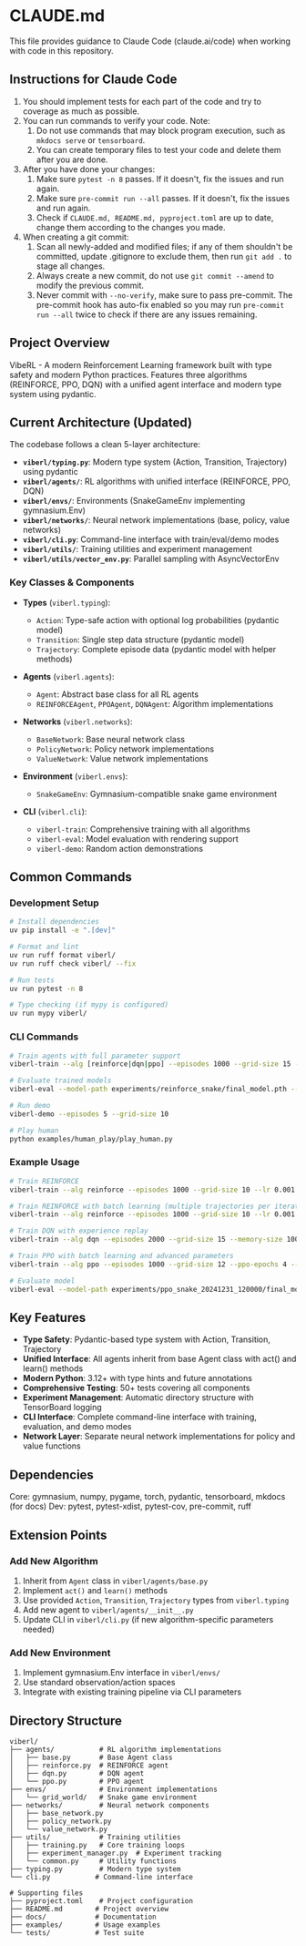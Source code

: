 # CLAUDE.md

This file provides guidance to Claude Code (claude.ai/code) when working with code in this repository.

## Instructions for Claude Code

1. You should implement tests for each part of the code and try to coverage as much as possible.
2. You can run commands to verify your code. Note:
   1. Do not use commands that may block program execution, such as `mkdocs serve` or `tensorboard`.
   2. You can create temporary files to test your code and delete them after you are done.
3. After you have done your changes:
   1.  Make sure `pytest -n 8` passes. If it doesn't, fix the issues and run again.
   2.  Make sure `pre-commit run --all` passes. If it doesn't, fix the issues and run again.
   3.  Check if `CLAUDE.md, README.md, pyproject.toml` are up to date, change them according to the changes you made.
4. When creating a git commit:
   1. Scan all newly-added and modified files; if any of them shouldn't be committed, update .gitignore to exclude them, then run `git add .` to stage all changes.
   2. Always create a new commit, do not use `git commit --amend` to modify the previous commit.
   3. Never commit with `--no-verify`, make sure to pass pre-commit. The pre-commit hook has auto-fix enabled so you may run `pre-commit run --all` twice to check if there are any issues remaining.

## Project Overview

VibeRL - A modern Reinforcement Learning framework built with type safety and modern Python practices. Features three algorithms (REINFORCE, PPO, DQN) with a unified agent interface and modern type system using pydantic.

## Current Architecture (Updated)

The codebase follows a clean 5-layer architecture:

- **`viberl/typing.py`**: Modern type system (Action, Transition, Trajectory) using pydantic
- **`viberl/agents/`**: RL algorithms with unified interface (REINFORCE, PPO, DQN)
- **`viberl/envs/`**: Environments (SnakeGameEnv implementing gymnasium.Env)
- **`viberl/networks/`**: Neural network implementations (base, policy, value networks)
- **`viberl/cli.py`**: Command-line interface with train/eval/demo modes
- **`viberl/utils/`**: Training utilities and experiment management
- **`viberl/utils/vector_env.py`**: Parallel sampling with AsyncVectorEnv

### Key Classes & Components

- **Types** (`viberl.typing`):
  - `Action`: Type-safe action with optional log probabilities (pydantic model)
  - `Transition`: Single step data structure (pydantic model)
  - `Trajectory`: Complete episode data (pydantic model with helper methods)

- **Agents** (`viberl.agents`):
  - `Agent`: Abstract base class for all RL agents
  - `REINFORCEAgent`, `PPOAgent`, `DQNAgent`: Algorithm implementations

- **Networks** (`viberl.networks`):
  - `BaseNetwork`: Base neural network class
  - `PolicyNetwork`: Policy network implementations
  - `ValueNetwork`: Value network implementations

- **Environment** (`viberl.envs`):
  - `SnakeGameEnv`: Gymnasium-compatible snake game environment

- **CLI** (`viberl.cli`):
  - `viberl-train`: Comprehensive training with all algorithms
  - `viberl-eval`: Model evaluation with rendering support
  - `viberl-demo`: Random action demonstrations

## Common Commands

### Development Setup
```bash
# Install dependencies
uv pip install -e ".[dev]"

# Format and lint
uv run ruff format viberl/
uv run ruff check viberl/ --fix

# Run tests
uv run pytest -n 8

# Type checking (if mypy is configured)
uv run mypy viberl/
```

### CLI Commands
```bash
# Train agents with full parameter support
viberl-train --alg [reinforce|dqn|ppo] --episodes 1000 --grid-size 15 --lr 0.001

# Evaluate trained models
viberl-eval --model-path experiments/reinforce_snake/final_model.pth --episodes 10 --render

# Run demo
viberl-demo --episodes 5 --grid-size 10

# Play human
python examples/human_play/play_human.py
```

### Example Usage
```bash
# Train REINFORCE
viberl-train --alg reinforce --episodes 1000 --grid-size 10 --lr 0.001

# Train REINFORCE with batch learning (multiple trajectories per iteration)
viberl-train --alg reinforce --episodes 1000 --grid-size 10 --lr 0.001 --trajectory-batch 4

# Train DQN with experience replay
viberl-train --alg dqn --episodes 2000 --grid-size 15 --memory-size 10000 --batch-size 64

# Train PPO with batch learning and advanced parameters
viberl-train --alg ppo --episodes 1000 --grid-size 12 --ppo-epochs 4 --clip-epsilon 0.2 --trajectory-batch 8

# Evaluate model
viberl-eval --model-path experiments/ppo_snake_20241231_120000/final_model.pth --episodes 10 --render
```

## Key Features

- **Type Safety**: Pydantic-based type system with Action, Transition, Trajectory
- **Unified Interface**: All agents inherit from base Agent class with act() and learn() methods
- **Modern Python**: 3.12+ with type hints and future annotations
- **Comprehensive Testing**: 50+ tests covering all components
- **Experiment Management**: Automatic directory structure with TensorBoard logging
- **CLI Interface**: Complete command-line interface with training, evaluation, and demo modes
- **Network Layer**: Separate neural network implementations for policy and value functions

## Dependencies

Core: gymnasium, numpy, pygame, torch, pydantic, tensorboard, mkdocs (for docs)
Dev: pytest, pytest-xdist, pytest-cov, pre-commit, ruff

## Extension Points

### Add New Algorithm
1. Inherit from `Agent` class in `viberl/agents/base.py`
2. Implement `act()` and `learn()` methods
3. Use provided `Action`, `Transition`, `Trajectory` types from `viberl.typing`
4. Add new agent to `viberl/agents/__init__.py`
5. Update CLI in `viberl/cli.py` (if new algorithm-specific parameters needed)

### Add New Environment
1. Implement gymnasium.Env interface in `viberl/envs/`
2. Use standard observation/action spaces
3. Integrate with existing training pipeline via CLI parameters

## Directory Structure
```
viberl/
├── agents/           # RL algorithm implementations
│   ├── base.py       # Base Agent class
│   ├── reinforce.py  # REINFORCE agent
│   ├── dqn.py        # DQN agent
│   └── ppo.py        # PPO agent
├── envs/             # Environment implementations
│   └── grid_world/   # Snake game environment
├── networks/         # Neural network components
│   ├── base_network.py
│   ├── policy_network.py
│   └── value_network.py
├── utils/            # Training utilities
│   ├── training.py   # Core training loops
│   ├── experiment_manager.py  # Experiment tracking
│   └── common.py     # Utility functions
├── typing.py         # Modern type system
└── cli.py           # Command-line interface

# Supporting files
├── pyproject.toml    # Project configuration
├── README.md        # Project overview
├── docs/            # Documentation
├── examples/        # Usage examples
└── tests/           # Test suite
```
